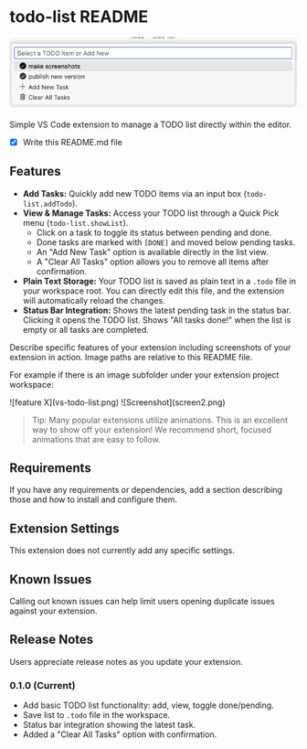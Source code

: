 # todo-list README

![Extension Icon](images/todo-logo.png)

Simple VS Code extension to manage a TODO list directly within the editor.

- [x] Write this README.md file

## Features

*   **Add Tasks:** Quickly add new TODO items via an input box (`todo-list.addTodo`).
*   **View & Manage Tasks:** Access your TODO list through a Quick Pick menu (`todo-list.showList`).
    *   Click on a task to toggle its status between pending and done.
    *   Done tasks are marked with `[DONE]` and moved below pending tasks.
    *   An "Add New Task" option is available directly in the list view.
    *   A "Clear All Tasks" option allows you to remove all items after confirmation.
*   **Plain Text Storage:** Your TODO list is saved as plain text in a `.todo` file in your workspace root. You can directly edit this file, and the extension will automatically reload the changes.
*   **Status Bar Integration:** Shows the latest pending task in the status bar. Clicking it opens the TODO list. Shows "All tasks done!" when the list is empty or all tasks are completed.

Describe specific features of your extension including screenshots of your extension in action. Image paths are relative to this README file.

For example if there is an image subfolder under your extension project workspace:

\!\[feature X\]\(vs-todo-list.png\)
\!\[Screenshot\]\(screen2.png\)


> Tip: Many popular extensions utilize animations. This is an excellent way to show off your extension! We recommend short, focused animations that are easy to follow.

## Requirements

If you have any requirements or dependencies, add a section describing those and how to install and configure them.

## Extension Settings

This extension does not currently add any specific settings.

## Known Issues

Calling out known issues can help limit users opening duplicate issues against your extension.

## Release Notes

Users appreciate release notes as you update your extension.

### 0.1.0 (Current)
- Add basic TODO list functionality: add, view, toggle done/pending.
- Save list to `.todo` file in the workspace.
- Status bar integration showing the latest task.
- Added a "Clear All Tasks" option with confirmation.

